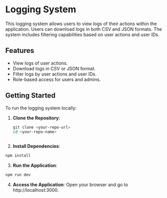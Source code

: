 # Logging System

This logging system allows users to view logs of their actions within the application. Users can download logs in both CSV and JSON formats. The system includes filtering capabilities based on user actions and user IDs.

## Features

- View logs of user actions.
- Download logs in CSV or JSON format.
- Filter logs by user actions and user IDs.
- Role-based access for users and admins.

## Getting Started

To run the logging system locally:

1. **Clone the Repository**:
   ```bash
   git clone <your-repo-url>
   cd <your-repo-name>



2. **Install Dependencies**:
```bash
npm install
```


3. **Run the Application**:
```bash
npm run dev
```


4. **Access the Application**: Open your browser and go to http://localhost:3000.
